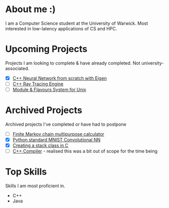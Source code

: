 # About me :)
I am a Computer Science student at the University of Warwick. Most interested in low-latency applications of CS and HPC.

# Upcoming Projects
Projects I am looking to complete & have already completed. Not university-associated.
 - [X] [C++ Neural Network from scratch with Eigen](https://github.com/a1exxd0/HaDoLibrary)
 - [ ] [C++ Ray Tracing Engine](https://github.com/a1exxd0/ray-tracing-engine)
 - [ ] [Module & Flavours System for Unix](https://github.com/a1exxd0/scc-modules)

# Archived Projects
Archived projects I've completed or have had to postpone
 - [ ] [Finite Markov chain multipurpose calculator](https://github.com/a1exxd0/FiniteMarkovChains)
 - [X] [Python standard MNIST Convolutional NN](https://github.com/a1exxd0/PythonConvolutional)
 - [X] [Creating a stack class in C](https://github.com/a1exxd0/CreateClassInC/tree/main/IntegerStack)
 - [ ] [C++ Compiler](https://github.com/a1exxd0/CPPCompiler/) - realised this was a bit out of scope for the time being

# Top Skills
Skills I am most proficient in.
 - C++
 - Java
